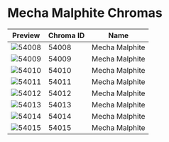 # Mecha Malphite Chromas

| Preview | Chroma ID | Name |
|---------|-----------|------|
| ![54008](https://raw.communitydragon.org/latest/plugins/rcp-be-lol-game-data/global/default/v1/champion-chroma-images/54/54008.png) | 54008 | Mecha Malphite |
| ![54009](https://raw.communitydragon.org/latest/plugins/rcp-be-lol-game-data/global/default/v1/champion-chroma-images/54/54009.png) | 54009 | Mecha Malphite |
| ![54010](https://raw.communitydragon.org/latest/plugins/rcp-be-lol-game-data/global/default/v1/champion-chroma-images/54/54010.png) | 54010 | Mecha Malphite |
| ![54011](https://raw.communitydragon.org/latest/plugins/rcp-be-lol-game-data/global/default/v1/champion-chroma-images/54/54011.png) | 54011 | Mecha Malphite |
| ![54012](https://raw.communitydragon.org/latest/plugins/rcp-be-lol-game-data/global/default/v1/champion-chroma-images/54/54012.png) | 54012 | Mecha Malphite |
| ![54013](https://raw.communitydragon.org/latest/plugins/rcp-be-lol-game-data/global/default/v1/champion-chroma-images/54/54013.png) | 54013 | Mecha Malphite |
| ![54014](https://raw.communitydragon.org/latest/plugins/rcp-be-lol-game-data/global/default/v1/champion-chroma-images/54/54014.png) | 54014 | Mecha Malphite |
| ![54015](https://raw.communitydragon.org/latest/plugins/rcp-be-lol-game-data/global/default/v1/champion-chroma-images/54/54015.png) | 54015 | Mecha Malphite |